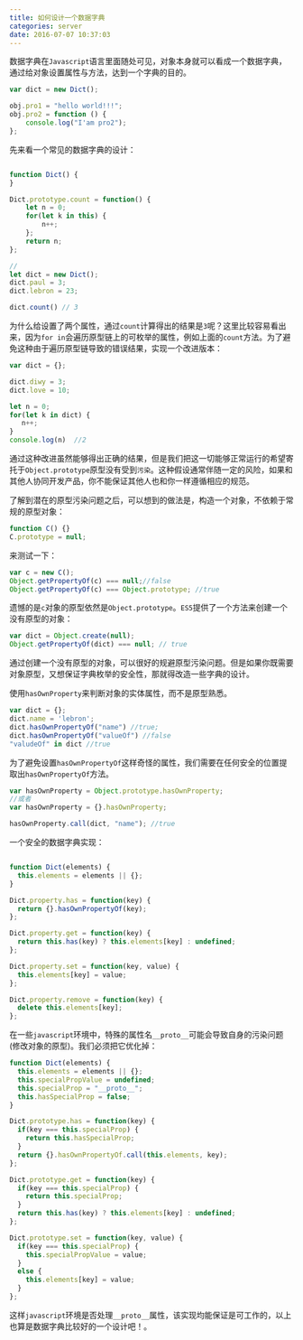 ```yaml
---
title: 如何设计一个数据字典
categories: server
date: 2016-07-07 10:37:03
---
```

数据字典在`Javascript`语言里面随处可见，对象本身就可以看成一个数据字典，通过给对象设置属性与方法，达到一个字典的目的。  
```javascript  
var dict = new Dict();

obj.pro1 = "hello world!!!";
obj.pro2 = function () {
    console.log("I'am pro2");
};

```  

<!-- more -->

先来看一个常见的数据字典的设计：  

```javascript

function Dict() {
}

Dict.prototype.count = function() {
    let n = 0;
    for(let k in this) {
        n++;
    };
    return n;
};

//
let dict = new Dict();
dict.paul = 3;
dict.lebron = 23;

dict.count() // 3  
```   

为什么给设置了两个属性，通过`count`计算得出的结果是`3`呢？这里比较容易看出来，因为`for in`会遍历原型链上的可枚举的属性，例如上面的`count`方法。为了避免这种由于遍历原型链导致的错误结果，实现一个改进版本：  

```javascript  
var dict = {};

dict.diwy = 3;
dict.love = 10;

let n = 0;
for(let k in dict) {
   n++;
}
console.log(n)  //2
```   

通过这种改进虽然能够得出正确的结果，但是我们把这一切能够正常运行的希望寄托于`Object.prototype`原型没有受到`污染`。这种假设通常伴随一定的风险，如果和其他人协同开发产品，你不能保证其他人也和你一样遵循相应的规范。  

了解到潜在的原型污染问题之后，可以想到的做法是，构造一个对象，不依赖于常规的原型对象：  

```javascript
function C() {}
C.prototype = null;
```  

来测试一下：  
```javascript
var c = new C();
Object.getPropertyOf(c) === null;//false
Object.getPropertyOf(c) === Object.prototype; //true
```  

遗憾的是`c`对象的原型依然是`Object.prototype`。`ES5`提供了一个方法来创建一个没有原型的对象：  
```javascript  
var dict = Object.create(null);
Object.getPropertyOf(dict) === null; // true
```  

通过创建一个没有原型的对象，可以很好的规避原型污染问题。但是如果你既需要对象原型，又想保证字典枚举的安全性，那就得改造一些字典的设计。  

使用`hasOwnProperty`来判断对象的实体属性，而不是原型熟悉。  
```javascript  
var dict = {};
dict.name = 'lebron';
dict.hasOwnPropertyOf("name") //true;
dict.hasOwnPropertyOf("valueOf") //false
"valudeOf" in dict //true
```  

为了避免设置`hasOwnPropertyOf`这样奇怪的属性，我们需要在任何安全的位置提取出`hasOwnPropertyOf`方法。  
```javascript
var hasOwnProperty = Object.prototype.hasOwnProperty;
//或者  
var hasOwnProperty = {}.hasOwnProperty;  

hasOwnProperty.call(dict, "name"); //true
```  

一个安全的数据字典实现：  
```javascript  

function Dict(elements) {
  this.elements = elements || {};
}

Dict.property.has = function(key) {
  return {}.hasOwnPropertyOf(key);
};

Dict.property.get = function(key) {
  return this.has(key) ? this.elements[key] : undefined;
};

Dict.property.set = function(key, value) {
  this.elements[key] = value;
};

Dict.property.remove = function(key) {
  delete this.elements[key];
};

```  

在一些`javascript`环境中，特殊的属性名`__proto__`可能会导致自身的污染问题(修改对象的原型)。我们必须把它优化掉：  

```javascript
function Dict(elements) {
  this.elements = elements || {};
  this.specialPropValue = undefined;
  this.specialProp = "__proto__";
  this.hasSpecialProp = false;
}

Dict.prototype.has = function(key) {
  if(key === this.specialProp) {
    return this.hasSpecialProp;
  }
  return {}.hasOwnPropertyOf.call(this.elements, key);
};

Dict.prototype.get = function(key) {
  if(key === this.specialProp) {
    return this.specialProp;
  }
  return this.has(key) ? this.elements[key] : undefined;
};

Dict.prototype.set = function(key, value) {
  if(key === this.specialProp) {
    this.specialPropValue = value;
  }
  else {
    this.elements[key] = value;
  }
};

```

这样`javascript`环境是否处理`__proto__`属性，该实现均能保证是可工作的，以上也算是数据字典比较好的一个设计吧！。





